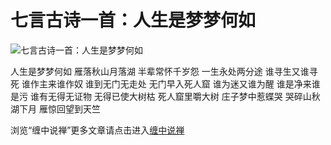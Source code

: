 七言古诗一首：人生是梦梦何如
====





![七言古诗一首：人生是梦梦何如](http://simg.sinajs.cn/blog7style/images/common/sg_trans.gif)





人生是梦梦何如
雁落秋山月落湖
半辈常怀千岁怨
一生永处两分途
谁寻生又谁寻死
谁作主来谁作奴
谁到无门无走处
无门早入死人窟
谁为迷又谁为醒
谁是净来谁是污
谁有无得无证物
无得已使大树枯
死人窟里嚼大树
庄子梦中惹蝶哭
哭碎山秋湖下月
雁惊回望到天竺

浏览“缠中说禅”更多文章请点击进入[缠中说禅](http://blog.sina.com.cn/m/chzhshch)



